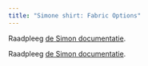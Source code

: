 ```yaml
---
title: "Simone shirt: Fabric Options"
---
```


<Note>

Raadpleeg [de Simon documentatie](/docs/patterns/simon/).

Raadpleeg [de Simon documentatie](/docs/patterns/simon/).

</Note>
